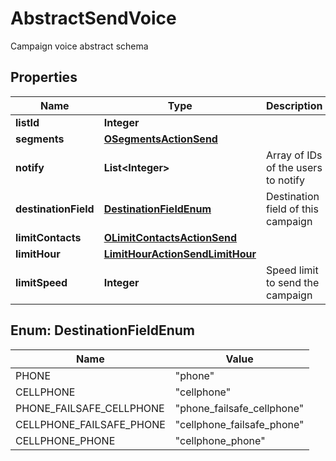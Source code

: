 

# AbstractSendVoice

Campaign voice abstract schema
## Properties

Name | Type | Description | Notes
------------ | ------------- | ------------- | -------------
**listId** | **Integer** |  | 
**segments** | [**OSegmentsActionSend**](OSegmentsActionSend.md) |  | 
**notify** | **List&lt;Integer&gt;** | Array of IDs of the users to notify |  [optional]
**destinationField** | [**DestinationFieldEnum**](#DestinationFieldEnum) | Destination field of this campaign | 
**limitContacts** | [**OLimitContactsActionSend**](OLimitContactsActionSend.md) |  |  [optional]
**limitHour** | [**LimitHourActionSendLimitHour**](LimitHourActionSendLimitHour.md) |  |  [optional]
**limitSpeed** | **Integer** | Speed limit to send the campaign |  [optional]



## Enum: DestinationFieldEnum

Name | Value
---- | -----
PHONE | &quot;phone&quot;
CELLPHONE | &quot;cellphone&quot;
PHONE_FAILSAFE_CELLPHONE | &quot;phone_failsafe_cellphone&quot;
CELLPHONE_FAILSAFE_PHONE | &quot;cellphone_failsafe_phone&quot;
CELLPHONE_PHONE | &quot;cellphone_phone&quot;



